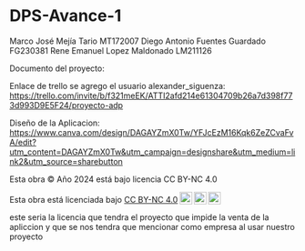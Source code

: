 # DPS-Avance-1

Marco José Mejía Tario           MT172007
Diego Antonio Fuentes Guardado   FG230381
Rene Emanuel Lopez Maldonado     LM211126

Documento del proyecto:


Enlace de trello se agrego el usuario alexander_siguenza:
https://trello.com/invite/b/f321meEK/ATTI2afd214e61304709b26a7d398f773d993D9E5F24/proyecto-adp

Diseño de la Aplicacion:
https://www.canva.com/design/DAGAYZmX0Tw/YFJcEzM16Kqk6ZeZCvaFvA/edit?utm_content=DAGAYZmX0Tw&utm_campaign=designshare&utm_medium=link2&utm_source=sharebutton

Esta obra © Año 2024 está bajo licencia CC BY-NC 4.0 
<p xmlns:cc="http://creativecommons.org/ns#" >Esta obra está licenciada bajo <a href="http://creativecommons.org/licenses/by-nc/4.0/?ref=chooser-v1" target="_blank" rel="license noopener noreferrer" style="display:inline-block;" >CC BY-NC 4.0<img style="height:22px!important; margin-left:3px; vertical-align:text-bottom;" src="https://mirrors.creativecommons.org/presskit/icons/cc.svg?ref=chooser-v1"><img style="height:22px!important; margin-left:3px; vertical-align:text-bottom;" src="https://mirrors.creativecommons.org/presskit/icons/by.svg?ref=chooser-v1"><img style="height:22px!important; margin-left:3px; vertical-align:text-bottom;" src="https://mirrors.creativecommons.org/presskit/icons/nc.svg?ref=chooser-v1"></a></p>

este seria la licencia que tendra el proyecto que impide la venta de la apliccion y que se nos tendra que mencionar como empresa al usar nuestro proyecto
